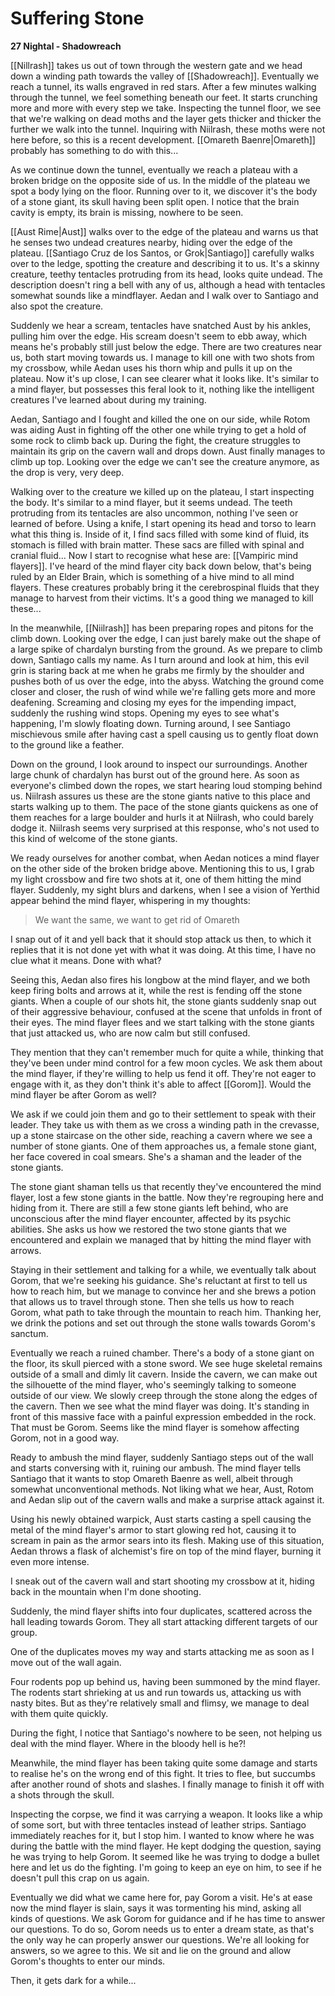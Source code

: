 # Suffering Stone

**27 Nightal - Shadowreach**

[[Nillrash]] takes us out of town through the western gate and we head down a winding path towards the valley of [[Shadowreach]]. Eventually we reach a tunnel, its walls engraved in red stars. After a few minutes walking through the tunnel, we feel something beneath our feet. It starts crunching more and more with every step we take. Inspecting the tunnel floor, we see that we're walking on dead moths and the layer gets thicker and thicker the further we walk into the tunnel. Inquiring with Niilrash, these moths were not here before, so this is a recent development. [[Omareth Baenre|Omareth]] probably has something to do with this...

As we continue down the tunnel, eventually we reach a plateau with a broken bridge on the opposite side of us. In the middle of the plateau we spot a body lying on the floor. Running over to it, we discover it's the body of a stone giant, its skull having been split open. I notice that the brain cavity is empty, its brain is missing, nowhere to be seen. 

[[Aust Rime|Aust]] walks over to the edge of the plateau and warns us that he senses two undead creatures nearby, hiding over the edge of the plateau. [[Santiago Cruz de los Santos, or Grok|Santiago]] carefully walks over to the ledge, spotting the creature and describing it to us. It's a skinny creature, teethy tentacles protruding from its head, looks quite undead. The description doesn't ring a bell with any of us, although a head with tentacles somewhat sounds like a mindflayer. Aedan and I walk over to Santiago and also spot the creature.

Suddenly we hear a scream, tentacles have snatched Aust by his ankles, pulling him over the edge. His scream doesn't seem to ebb away, which means he's probably still just below the edge. There are two creatures near us, both start moving towards us. I manage to kill one with two shots from my crossbow, while Aedan uses his thorn whip and pulls it up on the plateau. Now it's up close, I can see clearer what it looks like. It's similar to a mind flayer, but possesses this feral look to it, nothing like the intelligent creatures I've learned about during my training.

Aedan, Santiago and I fought and killed the one on our side, while Rotom was aiding Aust in fighting off the other one while trying to get a hold of some rock to climb back up. During the fight, the creature struggles to maintain its grip on the cavern wall and drops down. Aust finally manages to climb up top. Looking over the edge we can't see the creature anymore, as the drop is very, very deep.

Walking over to the creature we killed up on the plateau, I start inspecting the body. It's similar to a mind flayer, but it seems undead. The teeth protruding from its tentacles are also uncommon, nothing I've seen or learned of before. Using a knife, I start opening its head and torso to learn what this thing is. Inside of it, I find sacs filled with some kind of fluid, its stomach is filled with brain matter. These sacs are filled with spinal and cranial fluid... Now I start to recognise what hese are: [[Vampiric mind flayers]]. I've heard of the mind flayer city back down below, that's being ruled by an Elder Brain, which is something of a hive mind to all mind flayers. These creatures probably bring it the cerebrospinal fluids that they manage to harvest from their victims. It's a good thing we managed to kill these...

In the meanwhile, [[Niilrash]] has been preparing ropes and pitons for the climb down. Looking over the edge, I can just barely make out the shape of a large spike of chardalyn bursting from the ground. As we prepare to climb down, Santiago calls my name. As I turn around and look at him, this evil grin is staring back at me when he grabs me firmly by the shoulder and pushes both of us over the edge, into the abyss. Watching the ground come closer and closer, the rush of wind while we're falling gets more and more deafening. Screaming and closing my eyes for the impending impact, suddenly the rushing wind stops. Opening my eyes to see what's happening, I'm slowly floating down. Turning around, I see Santiago mischievous smile after having cast a spell causing us to gently float down to the ground like a feather.

Down on the ground, I look around to inspect our surroundings. Another large chunk of chardalyn has burst out of the ground here. As soon as everyone's climbed down the ropes, we start hearing loud stomping behind us. Niilrash assures us these are the stone giants native to this place and starts walking up to them. The pace of the stone giants quickens as one of them reaches for a large boulder and hurls it at Niilrash, who could barely dodge it. Niilrash seems very surprised at this response, who's not used to this kind of welcome of the stone giants.

We ready ourselves for another combat, when Aedan notices a mind flayer on the other side of the broken bridge above. Mentioning this to us, I grab my light crossbow and fire two shots at it, one of them hitting the mind flayer. Suddenly, my sight blurs and darkens, when I see a vision of Yerthid appear behind the mind flayer, whispering in my thoughts:

> We want the same, we want to get rid of Omareth

I snap out of it and yell back that it should stop attack us then, to which it replies that it is not done yet with what it was doing. At this time, I have no clue what it means. Done with what?

Seeing this, Aedan also fires his longbow at the mind flayer, and we both keep firing bolts and arrows at it, while the rest is fending off the stone giants. When a couple of our shots hit, the stone giants suddenly snap out of their aggressive behaviour, confused at the scene that unfolds in front of their eyes. The mind flayer flees and we start talking with the stone giants that just attacked us, who are now calm but still confused.

They mention that they can't remember much for quite a while, thinking that they've been under mind control for a few moon cycles. We ask them about the mind flayer, if they're willing to help us fend it off. They're not eager to engage with it, as they don't think it's able to affect [[Gorom]]. Would the mind flayer be after Gorom as well?

We ask if we could join them and go to their settlement to speak with their leader. They take us with them as we cross a winding path in the crevasse, up a stone staircase on the other side, reaching a cavern where we see a number of stone giants. One of them approaches us, a female stone giant, her face covered in coal smears. She's a shaman and the leader of the stone giants. 

The stone giant shaman tells us that recently they've encountered the mind flayer, lost a few stone giants in the battle. Now they're regrouping here and hiding from it. There are still a few stone giants left behind, who are unconscious after the mind flayer encounter, affected by its psychic abilities. She asks us how we restored the two stone giants that we encountered and explain we managed that by hitting the mind flayer with arrows.

Staying in their settlement and talking for a while, we eventually talk about Gorom, that we're seeking his guidance. She's reluctant at first to tell us how to reach him, but we manage to convince her and she brews a potion that allows us to travel through stone. Then she tells us how to reach Gorom, what path to take through the mountain to reach him. Thanking her, we drink the potions and set out through the stone walls towards Gorom's sanctum.

Eventually we reach a ruined chamber. There's a body of a stone giant on the floor, its skull pierced with a stone sword. We see huge skeletal remains outside of a small and dimly lit cavern. Inside the cavern, we can make out the silhouette of the mind flayer, who's seemingly talking to someone outside of our view. We slowly creep through the stone along the edges of the cavern. Then we see what the mind flayer was doing. It's standing in front of this massive face with a painful expression embedded in the rock. That must be Gorom. Seems like the mind flayer is somehow affecting Gorom, not in a good way.

Ready to ambush the mind flayer, suddenly Santiago steps out of the wall and starts conversing with it, ruining our ambush. The mind flayer tells Santiago that it wants to stop Omareth Baenre as well, albeit through somewhat unconventional methods. Not liking what we hear, Aust, Rotom and Aedan slip out of the cavern walls and make a surprise attack against it.

Using his newly obtained warpick, Aust starts casting a spell causing the metal of the mind flayer's armor to start glowing red hot, causing it to scream in pain as the armor sears into its flesh. Making use of this situation, Aedan throws a flask of alchemist's fire on top of the mind flayer, burning it even more intense.

I sneak out of the cavern wall and start shooting my crossbow at it, hiding back in the mountain when I'm done shooting.

Suddenly, the mind flayer shifts into four duplicates, scattered across the hall leading towards Gorom. They all start attacking different targets of our group.

One of the duplicates moves my way and starts attacking me as soon as I move out of the wall again.

Four rodents pop up behind us, having been summoned by the mind flayer. The rodents start shrieking at us and run towards us, attacking us with nasty bites. But as they're relatively small and flimsy, we manage to deal with them quite quickly.

During the fight, I notice that Santiago's nowhere to be seen, not helping us deal with the mind flayer. Where in the bloody hell is he?!

Meanwhile, the mind flayer has been taking quite some damage and starts to realise he's on the wrong end of this fight. It tries to flee, but succumbs after another round of shots and slashes. I finally manage to finish it off with a shots through the skull.

Inspecting the corpse, we find it was carrying a weapon. It looks like a whip of some sort, but with three tentacles instead of leather strips. Santiago immediately reaches for it, but I stop him. I wanted to know where he was during the battle with the mind flayer. He kept dodging the question, saying he was trying to help Gorom. It seemed like he was trying to dodge a bullet here and let us do the fighting. I'm going to keep an eye on him, to see if he doesn't pull this crap on us again.

Eventually we did what we came here for, pay Gorom a visit. He's at ease now the mind flayer is slain, says it was tormenting his mind, asking all kinds of questions. We ask Gorom for guidance and if he has time to answer our questions. To do so, Gorom needs us to enter a dream state, as that's the only way he can properly answer our questions. We're all looking for answers, so we agree to this. We sit and lie on the ground and allow Gorom's thoughts to enter our minds.

Then, it gets dark for a while...